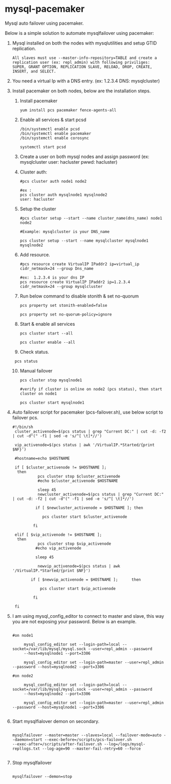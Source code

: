 # mysql-pacemaker
Mysql auto failover using pacemaker.

Below is a simple solution to automate mysqlfailover using pacemaker:


1) Mysql installed on both the nodes with mysqlutilities and setup GTID replication.
       
       All slaves must use --master-info-repository=TABLE and create a replication user (ex: repl_admin) with following priviliges:
       SUPER, GRANT OPTION, REPLICATION SLAVE, RELOAD, DROP, CREATE, INSERT, and SELECT.
       

2) You need a virtual Ip with a DNS entry. (ex: 1.2.3.4 DNS: mysqlcluster)

2) Install pacemaker on both nodes, below are the installation steps.



    1)	Install pacemaker
        ```shell
        yum install pcs pacemaker fence-agents-all
        ```
    2)	Enable all services & start pcsd
        ```shell
        /bin/systemctl enable pcsd
        /bin/systemctl enable pacemaker
        /bin/systemctl enable corosync
        
        systemctl start pcsd
        ```   
    3)  Create a user on both mysql nodes and assign password
        (ex: mysqlcluster user: hacluster pwwd: hacluster)
        
    4)  Cluster auth:
        ```shell
        #pcs cluster auth node1 node2

        #ex :
        pcs cluster auth mysqlnode1 mysqlnode2
        user: hacluster
        ```
    5)  Setup the cluster
        ```shell
        #pcs cluster setup --start --name cluster_name(dns_name) node1 node2

        #Example: mysqlcluster is your DNS_name

        pcs cluster setup --start --name mysqlcluster mysqlnode1 mysqlnode2
        ```
        
    6)  Add resource.
        ```shell
        #pcs resource create VirtualIP IPaddr2 ip=virtual_ip  cidr_netmask=24 --group Dns_name

        #ex:  1.2.3.4 is your dns IP
        pcs resource create VirtualIP IPaddr2 ip=1.2.3.4 cidr_netmask=24 --group mysqlcluster
        ```
        
    7) Run below command to disable stonith & set no-quorum
    
       ```shell
       pcs property set stonith-enabled=false

       pcs property set no-quorum-policy=ignore
       ```  
   
   8)  Start & enable all services 
       
       ```shell
       pcs cluster start --all
       
       pcs cluster enable --all
       
       ```
       
   9)  Check status.
      ```shell
       pcs status
     ``` 
   10) Manual failover
       ```shell
       pcs cluster stop mysqlnode1
       
       #verify if cluster is online on node2 (pcs status), then start cluster on node1
       
       pcs cluster start mysqlnode1
       ```
      
      
4) Auto failover script for pacemaker (pcs-failover.sh), use below script to failover pcs.

   ```shell
   #!/bin/sh
    cluster_activenode=$(pcs status | grep "Current DC:" | cut -d: -f2 | cut -d"(" -f1 | sed -e 's/^[ \t]*//')

    vip_activenode=$(pcs status | awk '/VirtualIP.*Started/{print $NF}')

    #hostname=echo $HOSTNAME

    if [ $cluster_activenode != $HOSTNAME ];
     then
              pcs cluster stop $cluster_activenode
              #echo $cluster_activenode $HOSTNAME

              sleep 45
              newcluster_activenode=$(pcs status | grep "Current DC:" | cut -d: -f2 | cut -d"(" -f1 | sed -e 's/^[ \t]*//')

             if [ $newcluster_activenode = $HOSTNAME ]; then

                pcs cluster start $cluster_activenode

            fi

    elif [ $vip_activenode != $HOSTNAME ];
     then
              pcs cluster stop $vip_activenode
             #echo vip_activenode

             sleep 45

              newvip_activenode=$(pcs status | awk '/VirtualIP.*Started/{print $NF}')

           if [ $newvip_activenode = $HOSTNAME ];      then

               pcs cluster start $vip_activenode

            fi

    fi
   
   ```
       

5) I am using mysql_config_editor to connect to master and slave, this way you are not exposing your password.
   Below is an example.
   
   ```shell
   
   #on node1
        
        mysql_config_editor set --login-path=local --socket=/var/lib/mysql/mysql.sock --user=repl_admin --password 
        --host=mysqlnode1 --port=3306
        
        mysql_config_editor set --login-path=master --user=repl_admin --password --host=mysqlnode2 --port=3306
        
   #on node2 
        
        mysql_config_editor set --login-path=local --socket=/var/lib/mysql/mysql.sock --user=repl_admin --password 
        --host=mysqlnode2 --port=3306
        
        mysql_config_editor set --login-path=master --user=repl_admin --password --host=mysqlnode1 --port=3306
        
   ```
       

6) Start mysqlfialover demon on secondary.

   ```shell
   
   mysqlfailover --master=master --slaves=local --failover-mode=auto --daemon=start --exec-before=/scripts/pcs-failover.sh 
   --exec-after=/scripts/after-failover.sh --log=/logs/mysql-repllogs.txt --log-age=90 --master-fail-retry=60 --force
   
   
   ```

7) Stop mysqlfailover

   ```shell
   
   mysqlfailover --demon=stop
   
   ```

